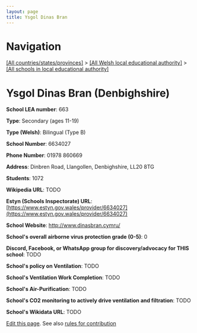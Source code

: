 ```yaml
---
layout: page
title: Ysgol Dinas Bran
---
```

# Navigation

[[All countries/states/provinces]](../../..) > [[All Welsh local educational authority]](../..) > [[All schools in local educational authority]](..)

# Ysgol Dinas Bran (Denbighshire)

**School LEA number**: 663

**Type**: Secondary (ages 11-19)

**Type (Welsh)**: Bilingual (Type B)

**School Number**: 6634027

**Phone Number**: 01978 860669

**Address**: Dinbren Road, Llangollen, Denbighshire, LL20 8TG

**Students**: 1072

**Wikipedia URL**: TODO

**Estyn (Schools Inspectorate) URL**: [https://www.estyn.gov.wales/provider/6634027](https://www.estyn.gov.wales/provider/6634027)

**School Website**: http://www.dinasbran.cymru/

**School's overall airborne virus protection grade (0-5)**: 0

**Discord, Facebook, or WhatsApp group for discovery/advocacy for THIS school**: TODO

**School's policy on Ventilation**: TODO

**School's Ventilation Work Completion**: TODO

**School's Air-Purification**: TODO

**School's CO2 monitoring to actively drive ventilation and filtration**: TODO

**School's Wikidata URL**: TODO




[Edit this page](https://github.com/ventilate-schools/Wales/edit/prif/./Denbighshire/Ysgol_Dinas_Bran.md). See also [rules for contribution](../../../contribution-rules/)